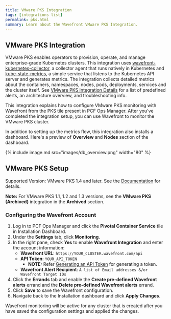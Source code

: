 ```yaml
---
title: VMware PKS Integration
tags: [integrations list]
permalink: pks.html
summary: Learn about the Wavefront VMware PKS Integration.
---
```

## VMware PKS Integration

VMware PKS enables operators to provision, operate, and manage enterprise-grade Kubernetes clusters. This integration uses [wavefront-kubernetes-collector](https://github.com/wavefrontHQ/wavefront-kubernetes-collector), a collector agent that runs natively in Kubernetes and [kube-state-metrics](https://github.com/kubernetes/kube-state-metrics), a simple service that listens to the Kubernetes API server and generates metrics. The integration collects detailed metrics about the containers, namespaces, nodes, pods, deployments, services and the cluster itself. See [VMware PKS Integration Details](https://docs.wavefront.com/integrations_pks.html) for a list of predefined alerts, an architecture overview, and troubleshooting info.

This integration explains how to configure VMware PKS monitoring with Wavefront from the PKS tile present in PCF Ops Manager. After you've completed the integration setup, you can use Wavefront to monitor the VMware PKS cluster.

In addition to setting up the metrics flow, this integration also installs a dashboard. Here's a preview of **Overview** and **Nodes** section of the dashboard.

{% include image.md src="images/db_overview.png" width="80" %}

## VMware PKS Setup

  Supported Version: VMware PKS 1.4 and later. See the [Documentation](https://docs.vmware.com/en/VMware-Pivotal-Container-Service/index.html) for details.

  **Note:** For VMware PKS 1.1, 1.2 and 1.3 versions, see the **VMware PKS (Archived)** integration in the **Archived** section.

### Configuring the Wavefront Account

1. Log in to PCF Ops Manager and click the **Pivotal Container Service** tile in Installation Dashboard.
2. Under the **Settings** tab, click **Monitoring**.
3. In the right pane, check **Yes** to enable **Wavefront Integration** and enter the account information:
   * **Wavefront URL**: `https://YOUR_CLUSTER.wavefront.com/api`
   * **API Token**: `YOUR_API_TOKEN`
     * **NOTE:** Refer [Generating an API Token](https://docs.wavefront.com/wavefront_api.html#generating-an-api-token) for generating a token.
   * **Wavefront Alert Recipient**: `A list of Email addresses &/or Wavefront Target IDs`
4. Click the **Errands** tab and enable the **Create pre-defined Wavefront alerts** errand and the **Delete pre-defined Wavefront alerts** errand.
5. Click **Save** to save the Wavefront configuration.
6. Navigate back to the Installation dashboard and click **Apply Changes**.

Wavefront monitoring will be active for any cluster that is created after you have saved the configuration settings and applied the changes.
